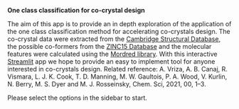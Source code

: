 **One class classification for co-crystal design**


The aim of this app is to provide an in depth exploration of the application of the one class classification method for accelerating co-crystals design. The co-crystal data were extracted from the [Cambridge Structural Database](https://www.ccdc.cam.ac.uk/solutions/csd-system/components/csd/), the possible co-formers from the [ZINC15 Database](https://zinc15.docking.org/) and the molecular features were calculated using the [Mordred library](https://github.com/mordred-descriptor/mordred).
With this interactive [Streamlit](https://streamlit.io) app we hope to provide an easy to implement tool for anyone interested in co-crystals design. 
Related reference: A. Vriza, A. B. Canaj, R. Vismara, L. J. K. Cook, T. D. Manning, M. W. Gaultois, P. A. Wood, V. Kurlin, N. Berry, M. S. Dyer and M. J. Rosseinsky, Chem. Sci, 2021, 00, 1–3.


Please select the options in the sidebar to start.
